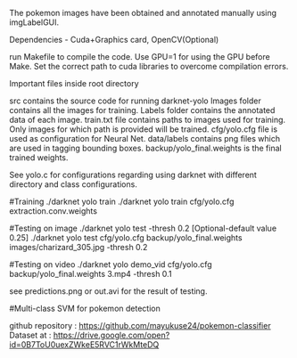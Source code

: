The pokemon images have been obtained and annotated manually using imgLabelGUI.

Dependencies - Cuda+Graphics card, OpenCV(Optional)

run Makefile to compile the code.
Use GPU=1 for using the GPU before Make.
Set the correct path to cuda libraries to overcome compilation errors.

Important files inside root directory

src contains the source code for running darknet-yolo
Images folder contains all the images for training.
Labels folder contains the annotated data of each image.
train.txt file contains paths to images used for training. Only images for which path is provided will be trained.
cfg/yolo.cfg file is used as configuration for Neural Net.
data/labels contains png files which are used in tagging bounding boxes.
backup/yolo_final.weights is the final trained weights.

See yolo.c for configurations regarding using darknet with different directory and class configurations.

#Training
./darknet yolo train <config-file> <pre-dev-weights>
./darknet yolo train cfg/yolo.cfg extraction.conv.weights

#Testing on image
./darknet yolo test <config-file> <trained-weights> <path-to-image-testing> -thresh 0.2 [Optional-default value 0.25]
./darknet yolo test cfg/yolo.cfg backup/yolo_final.weights images/charizard_305.jpg -thresh 0.2

#Testing on video
 ./darknet yolo demo_vid cfg/yolo.cfg backup/yolo_final.weights 3.mp4 -thresh 0.1

see predictions.png or out.avi for the result of testing.


#Multi-class SVM for pokemon detection




github repository : https://github.com/mayukuse24/pokemon-classifier
Dataset at : https://drive.google.com/open?id=0B7ToU0uexZWkeE5RVC1rWkMteDQ
